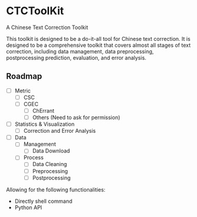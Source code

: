 # CTCToolKit
A Chinese Text Correction Toolkit

This toolkit is designed to be a do-it-all tool for Chinese text correction. 
It is designed to be a comprehensive toolkit that covers almost all stages of text correction, including data management, data preprocessing, postprocessing prediction, evaluation, and error analysis.

## Roadmap

- [ ] Metric
    - [ ] CSC
    - [ ] CGEC
        - [ ] ChErrant
        - [ ] Others (Need to ask for permission)
- [ ] Statistics & Visualization
    - [ ] Correction and Error Analysis
- [ ] Data
    - [ ] Management
        - [ ] Data Download
    - [ ] Process
        - [ ] Data Cleaning
        - [ ] Preprocessing
        - [ ] Postprocessing

Allowing for the following functionalities:
- Directly shell command
- Python API

